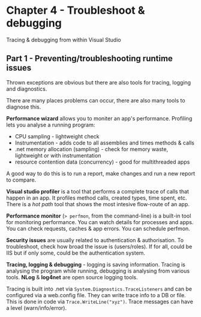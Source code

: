 ﻿# Chapter 4 - Troubleshoot & debugging

Tracing & debugging from within Visual Studio

## Part 1 - Preventing/troubleshooting runtime issues

Thrown exceptions are obvious but there are also tools for tracing, logging and diagnostics.

There are many places problems can occur, there are also many tools to diagnose this.

**Performance wizard** allows you to moniter an app's performance. Profiling lets you analyse a running program:

* CPU sampling - lightweight check
* Instrumentation - adds code to all assemblies and times methods & calls
* .net memory allocation (sampling) - check for memory waste, lightweight or with instrumentation
* resource contention data (concurrency) - good for multithreaded apps

A good way to do this is to run a report, make changes and run a new report to compare.

**Visual studio profiler** is a tool that performs a complete trace of calls that happen in an app. It profiles method calls, created types, time spent, etc. There is a *hot path* tool that shows the most intesive flow-route of an app.

**Performance monitor** (`> perfmon`, from the command-line) is a built-in tool for monitoring performance. You can watch details for processes and apps. You can check requests, caches & app errors. You can schedule perfmon.

**Security issues** are usually related to authentication & authorisation. To troubleshoot, check how broad the issue is (users/roles). If for all, could be IIS but if only some, could be the authentication system.

**Tracing, logging & debugging** - logging is saving information. Tracing is analysing the program while running, debugging is analysing from various tools. **NLog** & **log4net** are open source logging tools.

Tracing is built into .net via `System.Diagnostics.TraceListeners` and can be configured via a web.config file. They can write trace info to a DB or file. This is done in code via `Trace.WriteLine("xyz")`. Trace messages can have a level (warn/info/error).

